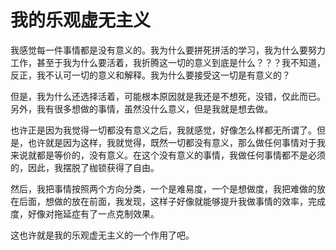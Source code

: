 # 我的乐观虚无主义

我感觉每一件事情都是没有意义的。我为什么要拼死拼活的学习，我为什么要努力工作，甚至于我为什么要活着，我折腾这一切的意义到底是什么？？？我不知道，反正，我不认可一切的意义和解释。我为什么要接受这一切是有意义的？

但是，我为什么还选择活着，可能根本原因就是我还是不想死，没错，仅此而已。另外，我有很多想做的事情，虽然没什么意义，但是我就是想去做。

也许正是因为我觉得一切都没有意义之后，我就感觉，好像怎么样都无所谓了。但是，也许就是因为这样，我就觉得，既然一切都没有意义，那么做任何事情对于我来说就都是等价的，没有意义。在这个没有意义的事情，我做任何事情都不是必须的，因此，我摆脱了枷锁获得了自由。

然后，我把事情按照两个方向分类，一个是难易度，一个是想做度，我把难做的放在后面，想做的放在前面，我发现，这样子好像就能够提升我做事情的效率，完成度，好像对拖延症有了一点克制效果。

这也许就是我的乐观虚无主义的一个作用了吧。